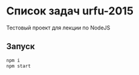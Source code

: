 # Список задач urfu-2015

Тестовый проект для лекции по NodeJS

## Запуск
```bash
npm i
npm start
```
